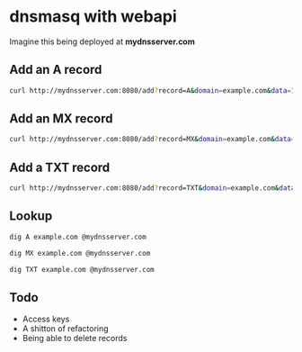 # dnsmasq with webapi

Imagine this being deployed at **mydnsserver.com**

## Add an A record

```sh
curl http://mydnsserver.com:8080/add?record=A&domain=example.com&data=192.168.10.5
```

## Add an MX record

```sh
curl http://mydnsserver.com:8080/add?record=MX&domain=example.com&data=some.mailserver.com&priority=10
```

## Add a TXT record

```sh
curl http://mydnsserver.com:8080/add?record=TXT&domain=example.com&data=foo
```

## Lookup

```sh
dig A example.com @mydnsserver.com
```

```sh
dig MX example.com @mydnsserver.com
```

```sh
dig TXT example.com @mydnsserver.com
```

## Todo

- Access keys
- A shitton of refactoring
- Being able to delete records

